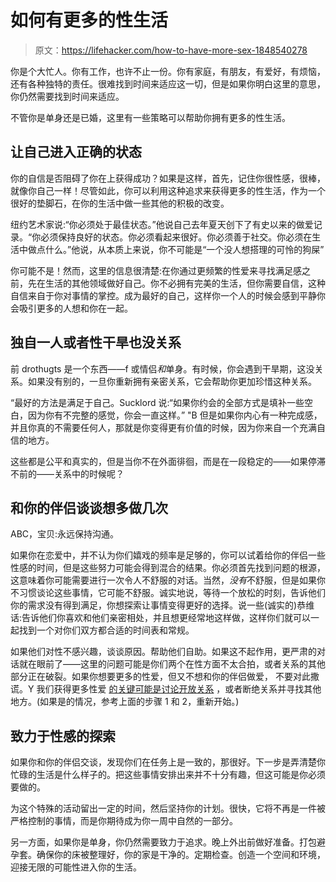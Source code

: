 # 如何有更多的性生活

> 原文：<https://lifehacker.com/how-to-have-more-sex-1848540278>

你是个大忙人。你有工作，也许不止一份。你有家庭，有朋友，有爱好，有烦恼，还有各种独特的责任。很难找到时间来适应这一切，但是如果你明白这里的意思，你仍然需要找到时间来适应。



不管你是单身还是已婚，这里有一些策略可以帮助你拥有更多的性生活。

## **让自己进入正确的状态**

你的自信是否阻碍了你在上获得成功？如果是这样，首先，记住你很性感，很棒，就像你自己一样！尽管如此，你可以利用这种追求来获得更多的性生活，作为一个很好的垫脚石，在你的生活中做一些其他的积极的改变。

纽约艺术家说:“你必须处于最佳状态。”他说自己去年夏天创下了有史以来的做爱记录。“你必须保持良好的状态。你必须看起来很好。你必须善于社交。你必须在生活中做点什么。”他说，从本质上来说，你不可能是“一个没人想搭理的可怜的狗屎”

你可能不是！然而，这里的信息很清楚:在你通过更频繁的性爱来寻找满足感之前，先在生活的其他领域做好自己。你不必拥有完美的生活，但你需要自信，这种自信来自于你对事情的掌控。成为最好的自己，这样你一个人的时候会感到平静你会吸引更多的人想和你在一起。

## **独自一人或者性干旱也没关系**

前 drothugts 是一个东西——f 或情侣*和*单身。有时候，你会遇到干旱期，这没关系。如果没有别的，一旦你重新拥有亲密关系，它会帮助你更加珍惜这种关系。

“最好的方法是满足于自己。Sucklord 说:“如果你约会的全部方式是填补一些空白，因为你有不完整的感觉，你会一直这样。” "B 但是如果你内心有一种完成感，并且你真的不需要任何人，那就是你变得更有价值的时候，因为你来自一个充满自信的地方。

这些都是公平和真实的，但是当你不在外面徘徊，而是在一段稳定的——如果停滞不前的——关系中的时候呢？

## **和你的伴侣谈谈想多做几次**

ABC，宝贝:永远保持沟通。

如果你在恋爱中，并不认为你们嬉戏的频率是足够的，你可以试着给你的伴侣一些性感的时间，但是这些努力可能会得到混合的结果。你必须首先找到问题的根源，这意味着你可能需要进行一次令人不舒服的对话。当然，*没有*不舒服，但是如果你不习惯谈论这些事情，它可能不舒服。诚实地说，等待一个放松的时刻，告诉他们你的需求没有得到满足，你想探索让事情变得更好的选择。说一些(诚实的)恭维话:告诉他们你喜欢和他们亲密相处，并且想更经常地这样做，这样你们就可以一起找到一个对你们双方都合适的时间表和常规。

如果他们对性不感兴趣，谈谈原因。帮助他们自助。如果这不起作用，更严肃的对话就在眼前了——这里的问题可能是你们两个在性方面不太合拍，或者关系的其他部分正在破裂。如果你想要更多的性爱，但又不想和你的伴侣做爱， 不要对此撒谎。Y 我们获得更多性爱 [的关键可能是讨论开放关系](https://lifehacker.com/how-to-talk-to-your-partner-about-opening-the-relations-1846696287) ，或者断绝关系并寻找其他地方。(如果是的情况，参考上面的步骤 1 和 2，重新开始。)

## **致力于性感的探索**

如果你和你的伴侣交谈，发现你们在任务上是一致的，那很好。下一步是弄清楚你忙碌的生活是什么样子的。把这些事情安排出来并不十分有趣，但这可能是你必须要做的。

为这个特殊的活动留出一定的时间，然后坚持你的计划。很快，它将不再是一件被严格控制的事情，而是你期待成为你一周中自然的一部分。

另一方面，如果你是单身，你仍然需要致力于追求。晚上外出前做好准备。打包避孕套。确保你的床被整理好，你的家是干净的。定期检查。创造一个空间和环境，迎接无限的可能性进入你的生活。